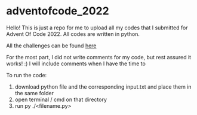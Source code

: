 # adventofcode_2022

Hello! This is just a repo for me to upload all my codes that I submitted for Advent Of Code 2022. 
All codes are written in python.

All the challenges can be found <a href= "https://adventofcode.com/2022/"> here </a> 

For the most part, I did not write comments for my code, but rest assured it works! :) 
I will include comments when I have the time to

To run the code: 
1) download python file and the corresponding input.txt and place them in the same folder 
2) open terminal / cmd on that directory 
3) run py ./<filename.py>
